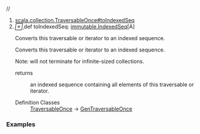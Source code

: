 //
<ol>
<li><a href="https://www.scala-lang.org/api/2.12.3/scala/collection/mutable/ArrayBuffer.html#toIndexedSeq:scala.collection.immutable.IndexedSeq[A]">scala.collection.TraversableOnce#toIndexedSeq</a></li>
<li name="scala.collection.TraversableOnce#toIndexedSeq" visbl="pub" class="indented0 " data-isabs="false" fullcomment="yes" group="Ungrouped"> <a id="toIndexedSeq:scala.collection.immutable.IndexedSeq[A]"></a><a id="toIndexedSeq:immutable.IndexedSeq[A]"></a> <span class="permalink"> <a href="../../../scala/collection/mutable/ArrayBuffer.html#toIndexedSeq:scala.collection.immutable.IndexedSeq[A]" title="Permalink"> <i class="material-icons"></i> </a> </span> <span class="modifier_kind"> <span class="modifier"></span> <span class="kind">def</span> </span> <span class="symbol"> <span class="name">toIndexedSeq</span><span class="result">: <a href="../immutable/IndexedSeq.html" class="extype" name="scala.collection.immutable.IndexedSeq">immutable.IndexedSeq</a>[<span class="extype" name="scala.collection.mutable.ArrayBuffer.A">A</span>]</span> </span> <p class="shortcomment cmt">Converts this traversable or iterator to an indexed sequence.</p>
 <div class="fullcomment">
  <div class="comment cmt">
   <p>Converts this traversable or iterator to an indexed sequence.</p>
   <p> Note: will not terminate for infinite-sized collections.</p>
  </div>
  <dl class="paramcmts block">
   <dt>
    returns
   </dt>
   <dd class="cmt">
    <p>an indexed sequence containing all elements of this traversable or iterator.</p>
   </dd>
  </dl>
  <dl class="attributes block"> 
   <dt>
    Definition Classes
   </dt>
   <dd>
    <a href="../TraversableOnce.html" class="extype" name="scala.collection.TraversableOnce">TraversableOnce</a> → 
    <a href="../GenTraversableOnce.html" class="extype" name="scala.collection.GenTraversableOnce">GenTraversableOnce</a>
   </dd>
  </dl>
 </div> </li>
        </ol>


### Examples















